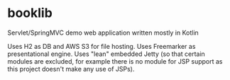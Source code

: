 booklib
============

Servlet/SpringMVC demo web application written mostly in Kotlin

Uses H2 as DB and AWS S3 for file hosting.
Uses Freemarker as presentational engine.
Uses "lean" embedded Jetty (so that certain modules are excluded, for example there is no module for JSP support as this project doesn't make any use of JSPs).

